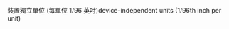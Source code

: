 <span data-ttu-id="ede5c-101">裝置獨立單位 (每單位 1/96 英吋)</span><span class="sxs-lookup"><span data-stu-id="ede5c-101">device-independent units (1/96th inch per unit)</span></span>